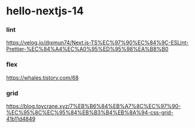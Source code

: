 # hello-nextjs-14

### lint
https://velog.io/@xmun74/Next.js-TS%EC%97%90%EC%84%9C-ESLint-Prettier-%EC%84%A4%EC%A0%95%ED%95%98%EA%B8%B0

### flex
https://whales.tistory.com/68

### grid
https://blog.toycrane.xyz/7%EB%B6%84%EB%A7%8C%EC%97%90-%EC%95%8C%EC%95%84%EB%B3%B4%EB%8A%94-css-grid-41b11d4849

